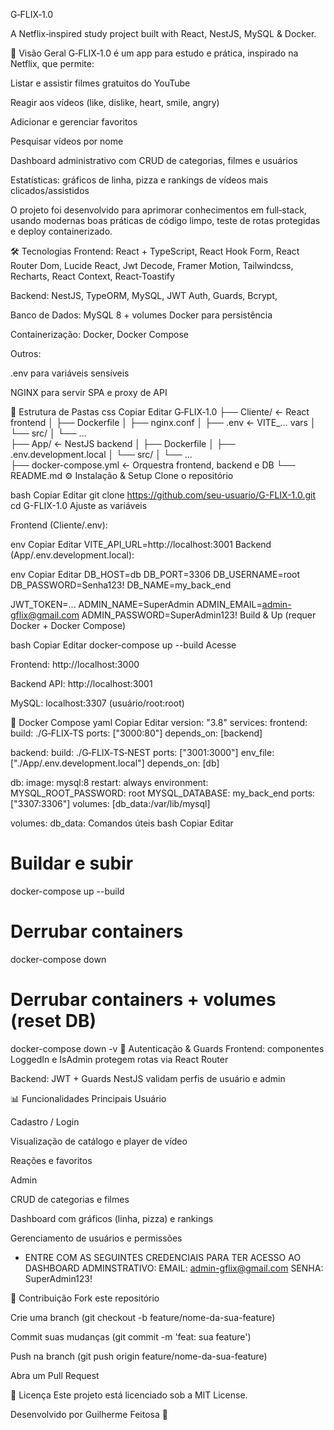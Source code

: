 G‑FLIX‑1.0

A Netflix‑inspired study project built with React, NestJS, MySQL & Docker.

🚀 Visão Geral
G‑FLIX‑1.0 é um app para estudo e prática, inspirado na Netflix, que permite:

Listar e assistir filmes gratuitos do YouTube

Reagir aos vídeos (like, dislike, heart, smile, angry)

Adicionar e gerenciar favoritos

Pesquisar vídeos por nome

Dashboard administrativo com CRUD de categorias, filmes e usuários

Estatísticas: gráficos de linha, pizza e rankings de vídeos mais clicados/assistidos

O projeto foi desenvolvido para aprimorar conhecimentos em full‑stack, usando modernas boas práticas de código limpo, teste de rotas protegidas e deploy containerizado.

🛠️ Tecnologias
Frontend: React + TypeScript, React Hook Form, React Router Dom, Lucide React, Jwt Decode, Framer Motion, Tailwindcss, Recharts, React Context, React‑Toastify

Backend: NestJS, TypeORM, MySQL, JWT Auth, Guards, Bcrypt,

Banco de Dados: MySQL 8 + volumes Docker para persistência

Containerização: Docker, Docker Compose

Outros:

.env para variáveis sensíveis

NGINX para servir SPA e proxy de API

📂 Estrutura de Pastas
css
Copiar
Editar
G‑FLIX‑1.0
├── Cliente/ ← React frontend
│ ├── Dockerfile
│ ├── nginx.conf
│ ├── .env ← VITE\_… vars
│ └── src/
│ └── …  
├── App/ ← NestJS backend
│ ├── Dockerfile
│ ├── .env.development.local
│ └── src/
│ └── …  
├── docker-compose.yml ← Orquestra frontend, backend e DB
└── README.md
⚙️ Instalação & Setup
Clone o repositório

bash
Copiar
Editar
git clone https://github.com/seu-usuario/G-FLIX-1.0.git
cd G-FLIX-1.0
Ajuste as variáveis

Frontend (Cliente/.env):

env
Copiar
Editar
VITE_API_URL=http://localhost:3001
Backend (App/.env.development.local):

env
Copiar
Editar
DB_HOST=db
DB_PORT=3306
DB_USERNAME=root
DB_PASSWORD=Senha123!
DB_NAME=my_back_end

JWT_TOKEN=...
ADMIN_NAME=SuperAdmin
ADMIN_EMAIL=admin-gflix@gmail.com
ADMIN_PASSWORD=SuperAdmin123!
Build & Up (requer Docker + Docker Compose)

bash
Copiar
Editar
docker-compose up --build
Acesse

Frontend: http://localhost:3000

Backend API: http://localhost:3001

MySQL: localhost:3307 (usuário/root:root)

🐳 Docker Compose
yaml
Copiar
Editar
version: "3.8"
services:
frontend:
build: ./G‑FLIX‑TS
ports: ["3000:80"]
depends_on: [backend]

backend:
build: ./G‑FLIX‑TS‑NEST
ports: ["3001:3000"]
env_file: ["./App/.env.development.local"]
depends_on: [db]

db:
image: mysql:8
restart: always
environment:
MYSQL_ROOT_PASSWORD: root
MYSQL_DATABASE: my_back_end
ports: ["3307:3306"]
volumes: [db_data:/var/lib/mysql]

volumes:
db_data:
Comandos úteis
bash
Copiar
Editar

# Buildar e subir

docker-compose up --build

# Derrubar containers

docker-compose down

# Derrubar containers + volumes (reset DB)

docker-compose down -v
🔐 Autenticação & Guards
Frontend: componentes LoggedIn e IsAdmin protegem rotas via React Router

Backend: JWT + Guards NestJS validam perfis de usuário e admin

📊 Funcionalidades Principais
Usuário

Cadastro / Login

Visualização de catálogo e player de vídeo

Reações e favoritos

Admin

CRUD de categorias e filmes

Dashboard com gráficos (linha, pizza) e rankings

Gerenciamento de usuários e permissões

* ENTRE COM AS SEGUINTES CREDENCIAIS PARA TER ACESSO AO DASHBOARD ADMINSTRATIVO:
EMAIL: admin-gflix@gmail.com
SENHA: SuperAdmin123!

🤝 Contribuição
Fork este repositório

Crie uma branch (git checkout -b feature/nome-da-sua-feature)

Commit suas mudanças (git commit -m 'feat: sua feature')

Push na branch (git push origin feature/nome-da-sua-feature)

Abra um Pull Request

📄 Licença
Este projeto está licenciado sob a MIT License.

Desenvolvido por Guilherme Feitosa 🚀

